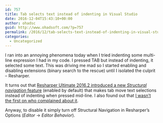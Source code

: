 ```yaml
---
id: 757
title: Tab selects text instead of indenting in Visual Studio
date: 2016-12-04T15:43:10+00:00
author: ohadsc
guid: http://www.ohadsoft.com/?p=757
permalink: /2016/12/tab-selects-text-instead-of-indenting-in-visual-studio/
categories:
  - Uncategorized
---
```

I ran into an annoying phenomena today when I tried indenting some multi-line expression I had in my code. I pressed TAB but instead of indenting, it selected some text. This was driving me mad so I started enabling and disabling extensions (binary search to the rescue) until I isolated the culprit &#8211; Resharper.

It turns out that <a href="https://blog.jetbrains.com/dotnet/2016/08/18/resharper-ultimate-2016-2-is-here/" target="_blank">Resharper Ultimate 2016.2 introduced a new <em>Structural navigation</em> feature</a> (enabled by default) that makes tab move text selections instead of indenting when pressed mid-line. I also found out that <a href="https://resharper-support.jetbrains.com/hc/en-us/community/posts/207739969-Tab-key-behaviour-overridden" target="_blank">I wasn&#8217;t the first on who complained about it</a>.

Anyway, to disable it simply turn off Structural Navigation in Resharper&#8217;s Options (_Editor_ -> _Editor Behavior_).